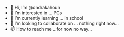 - 👋 Hi, I’m @ondrakahoun
- 👀 I’m interested in ... PCs
- 🌱 I’m currently learning ... in school
- 💞️ I’m looking to collaborate on ... nothing right now...
- 📫 How to reach me ...for now no way...

<!---
ondrakahoun/ondrakahoun is a ✨ special ✨ repository because its `README.md` (this file) appears on your GitHub profile.
You can click the Preview link to take a look at your changes.
--->

